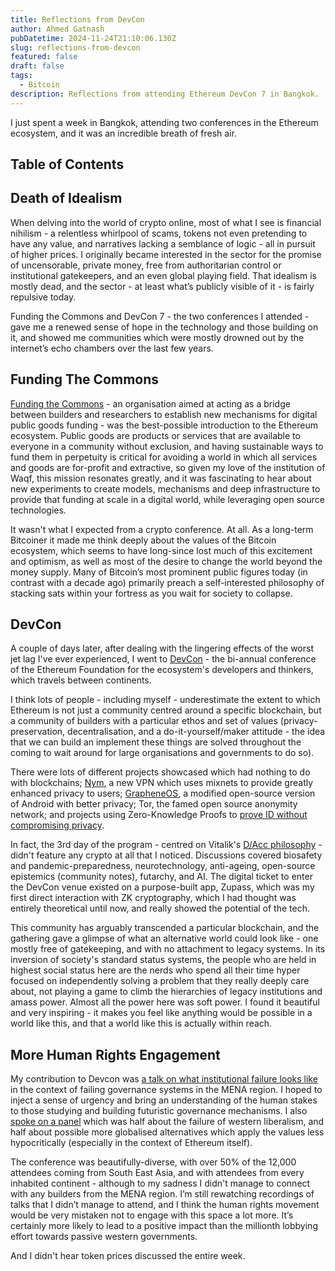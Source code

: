 ```yaml
---
title: Reflections from DevCon
author: Ahmed Gatnash
pubDatetime: 2024-11-24T21:10:06.130Z
slug: reflections-from-devcon
featured: false
draft: false
tags:
  - Bitcoin
description: Reflections from attending Ethereum DevCon 7 in Bangkok.
---
```


I just spent a week in Bangkok, attending two conferences in the Ethereum ecosystem, and it was an incredible breath of fresh air.

## Table of Contents

## Death of Idealism

When delving into the world of crypto online, most of what I see is financial nihilism - a relentless whirlpool of scams, tokens not even pretending to have any value, and narratives lacking a semblance of logic - all in pursuit of higher prices. I originally became interested in the sector for the promise of uncensorable, private money, free from authoritarian control or institutional gatekeepers, and an even global playing field. That idealism is mostly dead, and the sector - at least what’s publicly visible of it - is fairly repulsive today.

Funding the Commons and DevCon 7 - the two conferences I attended - gave me a renewed sense of hope in the technology and those building on it, and showed me communities which were mostly drowned out by the internet’s echo chambers over the last few years.

## Funding The Commons

[Funding the Commons](https://www.fundingthecommons.io/)  - an organisation aimed at acting as a bridge between builders and researchers to establish new mechanisms for digital public goods funding - was the best-possible introduction to the Ethereum ecosystem. Public goods are products or services that are available to everyone in a community without exclusion, and having sustainable ways to fund them in perpetuity is critical for avoiding a world in which all services and goods are for-profit and extractive, so given my love of the institution of Waqf, this mission resonates greatly, and it was fascinating to hear about new experiments to create models, mechanisms and deep infrastructure to provide that funding at scale in a digital world, while leveraging open source technologies.

It wasn't what I expected from a crypto conference. At all. As a long-term Bitcoiner it made me think deeply about the values of the Bitcoin ecosystem, which seems to have long-since lost much of this excitement and optimism, as well as most of the desire to change the world beyond the money supply. Many of Bitcoin’s most prominent public figures today (in contrast with a decade ago) primarily preach a self-interested philosophy of stacking sats within your fortress as you wait for society to collapse.

## DevCon

A couple of days later, after dealing with the lingering effects of the worst jet lag I've ever experienced, I went to [DevCon](https://devcon.org/en/) - the bi-annual conference of the Ethereum Foundation for the ecosystem's developers and thinkers, which travels between continents.

I think lots of people - including myself - underestimate the extent to which Ethereum is not just a community centred around a specific blockchain, but a community of builders with a particular ethos and set of values (privacy-preservation, decentralisation, and a do-it-yourself/maker attitude - the idea that we can build an implement these things are solved throughout the coming to wait around for large organisations and governments to do so). 

There were lots of different projects showcased which had nothing to do with blockchains; [Nym](https://nymvpn.com/en), a new VPN which uses mixnets to provide greatly enhanced privacy to users; [GrapheneOS](https://grapheneos.org/), a modified open-source version of Android with better privacy; Tor, the famed open source anonymity network; and projects using Zero-Knowledge Proofs to [prove ID without compromising privacy](https://x.com/nickwh8te/status/1835982293044994372).

In fact, the 3rd day of the program - centred on Vitalik's [D/Acc philosophy](https://vitalik.eth.limo/general/2023/11/27/techno_optimism.html) - didn't feature any crypto at all that I noticed. Discussions covered biosafety and pandemic-preparedness, neurotechnology, anti-ageing, open-source epistemics (community notes), futarchy, and AI. The digital ticket to enter the DevCon venue existed on a purpose-built app, Zupass, which was my first direct interaction with ZK cryptography, which I had thought was entirely theoretical until now, and really showed the potential of the tech.

This community has arguably transcended a particular blockchain, and the gathering gave a glimpse of what an alternative world could look like - one mostly free of gatekeeping, and with no attachment to legacy systems. In its inversion of society's standard status systems, the people who are held in highest social status here are the nerds who spend all their time hyper focused on independently solving a problem that they really deeply care about, not playing a game to climb the hierarchies of legacy institutions and amass power. Almost all the power here was soft power. I found it beautiful and very inspiring - it makes you feel like anything would be possible in a world like this, and that a world like this is actually within reach.

## More Human Rights Engagement

My contribution to Devcon was [a talk on what institutional failure looks like](https://app.devcon.org/schedule/EJUTA3) in the context of failing governance systems in the MENA region. I hoped to inject a sense of urgency and bring an understanding of the human stakes to those studying and building futuristic governance mechanisms. I also [spoke on a panel](https://app.devcon.org/schedule/H8N9CP) which was half about the failure of western liberalism, and half about possible more globalised alternatives which apply the values less hypocritically (especially in the context of Ethereum itself).

The conference was beautifully-diverse, with over 50% of the 12,000 attendees coming from South East Asia, and with attendees from every inhabited continent - although to my sadness I didn't manage to connect with any builders from the MENA region. I’m still rewatching recordings of talks that I didn’t manage to attend, and I think the human rights movement would be very mistaken not to engage with this space a lot more. It’s certainly more likely to lead to a positive impact than the millionth lobbying effort towards passive western governments.

And I didn't hear token prices discussed the entire week.
